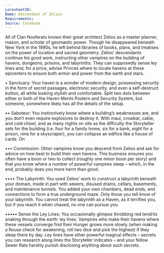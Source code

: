 ```yaml
---
LoresheetID: 
Name: Descendant of Zelios
Requirements:
Source: Corebook
---
```

All of Clan Nosferatu knows their great architect Zelios as a master planner, mason, and scholar of geomantic power. Though he disappeared beneath New York in the 1990s, he left behind libraries of books, plans, and treatises on the power of location and sacred geometry. Zelios’ descendants continue his good work, instructing other vampires on the building of havens, dungeons, prisons, and labyrinths. They can supposedly sense ley lines and, for a price, advise Princes where to locate havens at these epicenters to ensure both armor and power from the earth and stars. 

• Sanctuary: Your haven is a wonder of modern design, possessing security in the form of secret passages, electronic security, and even a self-destruct button, all while looking stylish and comfortable. Split two dots between either or both of the Haven Merits Postern and Security System, but someone, somewhere likely has all the details of the setup. 

•• Saboteur: You instinctively know where a building’s weaknesses are, and you don’t even require explosives to destroy it. With maul, crowbar, cable, and cold chisel, and as many nights on site as the difficulty the Storyteller sets for the building (i.e. four for a family home, six for a bank, eight for a prison, nine for a skyscraper), you can collapse an edifice like a house of cards. On 

••• Commission: Other vampires know you descend from Zelios and ask for advice on how best to build their own havens. This business ensures you often have a boon or two to collect (roughly one minor boon per story) and that you know where a number of powerful vampires sleep – which, in the end, probably does you more harm than good. 

•••• The Labyrinth: You used Zelios’ work to construct a labyrinth beneath your domain, made in part with sewers, disused drains, cellars, basements, and maintenance tunnels. You added your own chambers, dead ends, and connections to form a true underground maze. Only those you tell know of your labyrinth. You cannot treat the labyrinth as a Haven, as it terrifies you, but if you reach it when chased, no one can pursue you. 

••••• Sense the Ley Lines: You occasionally glimpse throbbing red tendrils snaking through the earth: ley lines. Vampires who make their havens where these vessels converge find their Hunger grows more slowly (when making a Rouse check for awakening, roll two dice and pick the highest) if they sleep there by day. Ley lines have other powerful magical effects – secrets you can research along lines the Storyteller indicates – and your fellow Sewer Rats harshly punish disclosing anything about such secrets.